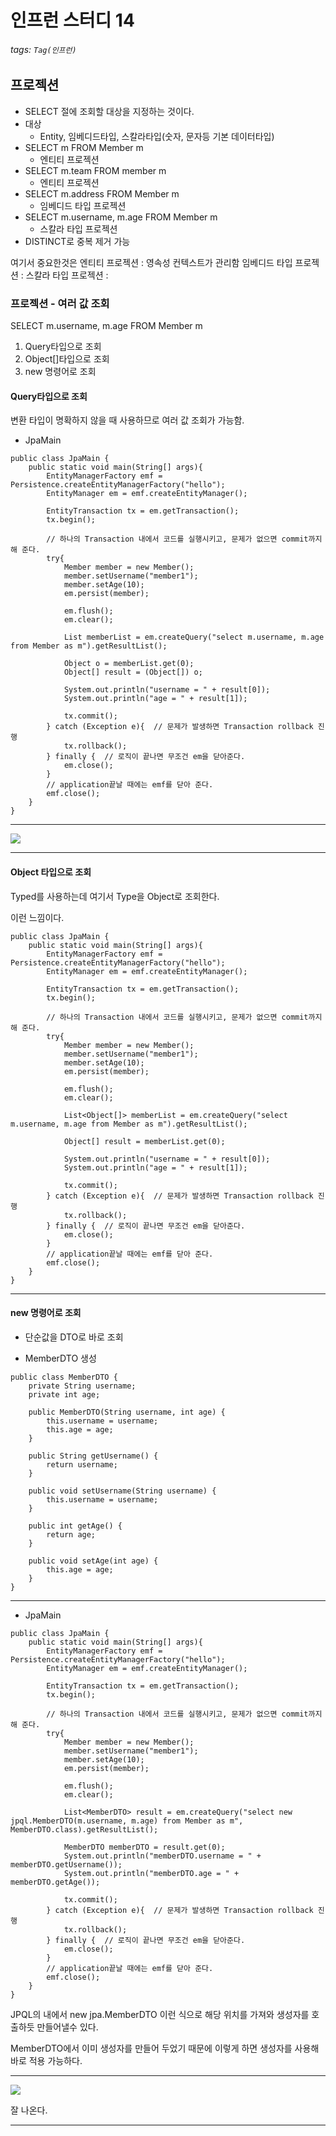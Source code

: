 # 인프런 스터디 14
###### tags: `Tag(인프런)`

## 프로젝션
* SELECT 절에 조회할 대상을 지정하는 것이다.
* 대상
    * Entity, 임베디드타입, 스칼라타입(숫자, 문자등 기본 데이터타입)
* SELECT m FROM Member m
    * 엔티티 프로젝션
* SELECT m.team FROM member m
    * 엔티티 프로젝션
* SELECT m.address FROM Member m
    * 임베디드 타입 프로젝션
* SELECT m.username, m.age FROM Member m
    * 스칼라 타입 프로젝션
* DISTINCT로 중복 제거 가능

여기서 중요한것은
엔티티 프로젝션 : 영속성 컨텍스트가 관리함
임베디드 타입 프로젝션 : 
스칼라 타입 프로젝션 : 

### 프로젝션 - 여러 값 조회
SELECT m.username, m.age FROM Member m
1. Query타입으로 조회
2. Object[]타입으로 조회
3. new 명령어로 조회

#### Query타입으로 조회
변환 타입이 명확하지 않을 때 사용하므로 여러 값 조회가 가능함.

* JpaMain

```
public class JpaMain {
    public static void main(String[] args){
        EntityManagerFactory emf = Persistence.createEntityManagerFactory("hello");
        EntityManager em = emf.createEntityManager();

        EntityTransaction tx = em.getTransaction();
        tx.begin();

        // 하나의 Transaction 내에서 코드를 실행시키고, 문제가 없으면 commit까지 해 준다.
        try{
            Member member = new Member();
            member.setUsername("member1");
            member.setAge(10);
            em.persist(member);

            em.flush();
            em.clear();

            List memberList = em.createQuery("select m.username, m.age from Member as m").getResultList();

            Object o = memberList.get(0);
            Object[] result = (Object[]) o;

            System.out.println("username = " + result[0]);
            System.out.println("age = " + result[1]);

            tx.commit();
        } catch (Exception e){  // 문제가 발생하면 Transaction rollback 진행
            tx.rollback();
        } finally {  // 로직이 끝나면 무조건 em을 닫아준다.
            em.close();
        }
        // application끝날 때에는 emf를 닫아 준다.
        emf.close();
    }
}
```

---

![](https://i.imgur.com/jlqeQU2.png)

---

#### Object 타입으로 조회
Typed를 사용하는데 여기서 Type을 Object로 조회한다.

이런 느낌이다.

```
public class JpaMain {
    public static void main(String[] args){
        EntityManagerFactory emf = Persistence.createEntityManagerFactory("hello");
        EntityManager em = emf.createEntityManager();

        EntityTransaction tx = em.getTransaction();
        tx.begin();

        // 하나의 Transaction 내에서 코드를 실행시키고, 문제가 없으면 commit까지 해 준다.
        try{
            Member member = new Member();
            member.setUsername("member1");
            member.setAge(10);
            em.persist(member);

            em.flush();
            em.clear();

            List<Object[]> memberList = em.createQuery("select m.username, m.age from Member as m").getResultList();

            Object[] result = memberList.get(0);

            System.out.println("username = " + result[0]);
            System.out.println("age = " + result[1]);

            tx.commit();
        } catch (Exception e){  // 문제가 발생하면 Transaction rollback 진행
            tx.rollback();
        } finally {  // 로직이 끝나면 무조건 em을 닫아준다.
            em.close();
        }
        // application끝날 때에는 emf를 닫아 준다.
        emf.close();
    }
}
```

---

#### new 명령어로 조회
* 단순값을 DTO로 바로 조회

* MemberDTO 생성

```
public class MemberDTO {
    private String username;
    private int age;

    public MemberDTO(String username, int age) {
        this.username = username;
        this.age = age;
    }

    public String getUsername() {
        return username;
    }

    public void setUsername(String username) {
        this.username = username;
    }

    public int getAge() {
        return age;
    }

    public void setAge(int age) {
        this.age = age;
    }
}
```

---

* JpaMain

```
public class JpaMain {
    public static void main(String[] args){
        EntityManagerFactory emf = Persistence.createEntityManagerFactory("hello");
        EntityManager em = emf.createEntityManager();

        EntityTransaction tx = em.getTransaction();
        tx.begin();

        // 하나의 Transaction 내에서 코드를 실행시키고, 문제가 없으면 commit까지 해 준다.
        try{
            Member member = new Member();
            member.setUsername("member1");
            member.setAge(10);
            em.persist(member);

            em.flush();
            em.clear();

            List<MemberDTO> result = em.createQuery("select new jpql.MemberDTO(m.username, m.age) from Member as m", MemberDTO.class).getResultList();

            MemberDTO memberDTO = result.get(0);
            System.out.println("memberDTO.username = " + memberDTO.getUsername());
            System.out.println("memberDTO.age = " + memberDTO.getAge());

            tx.commit();
        } catch (Exception e){  // 문제가 발생하면 Transaction rollback 진행
            tx.rollback();
        } finally {  // 로직이 끝나면 무조건 em을 닫아준다.
            em.close();
        }
        // application끝날 때에는 emf를 닫아 준다.
        emf.close();
    }
}
```

JPQL의 내에서 new jpa.MemberDTO 이런 식으로
해당 위치를 가져와 생성자를 호출하듯 만들어낼수 있다.

MemberDTO에서 이미 생성자를 만들어 두었기 때문에 이렇게 하면 생성자를 사용해 바로 적용 가능하다.

---

![](https://i.imgur.com/p3vMpAs.png)

잘 나온다.

---

